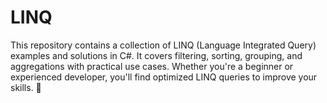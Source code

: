 # LINQ
This repository contains a collection of LINQ (Language Integrated Query) examples and solutions in C#. It covers filtering, sorting, grouping, and aggregations with practical use cases. Whether you're a beginner or experienced developer, you'll find optimized LINQ queries to improve your skills. 🚀
